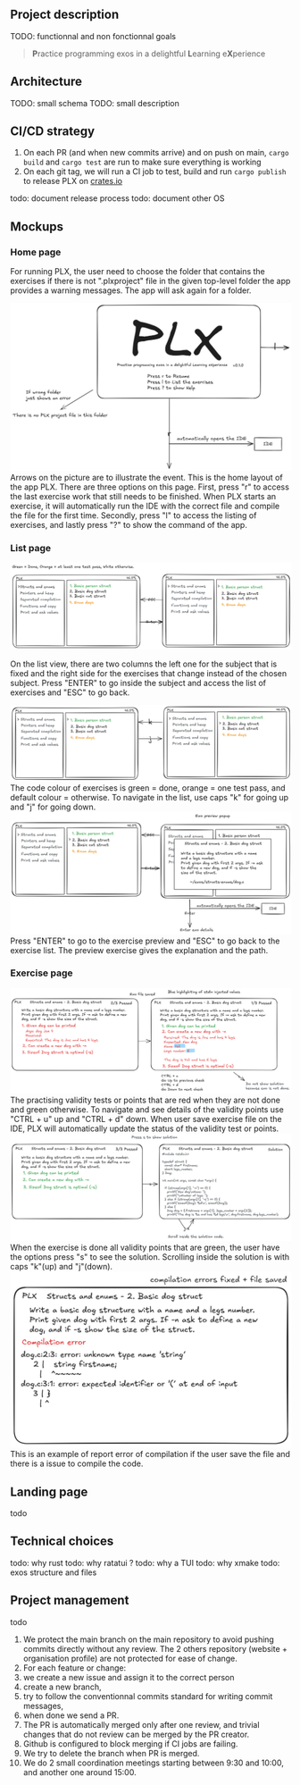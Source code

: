 ## Project description
TODO: functionnal and non fonctionnal goals

> **P**ractice programming exos in a delightful **L**earning e**X**perience

## Architecture
TODO: small schema
TODO: small description


## CI/CD strategy
1. On each PR (and when new commits arrive) and on push on main, `cargo build` and `cargo test` are run to make sure everything is working
1. On each git tag, we will run a CI job to test, build and run `cargo publish` to release PLX on [crates.io](https://crates.io/crates/plx)

todo: document release process
todo: document other OS

## Mockups
### Home page
For running PLX, the user need to choose the folder that contains the exercises if there is not ".plxproject" file in the given top-level folder the app provides a warning messages. The app will ask again for a folder.

![home.opti.svg](img/svg/home.opti.svg)
Arrows on the picture are to illustrate the event. This is the home layout of the app PLX. There are three options on this page. First, press "r" to access the last exercise work that still needs to be finished. When PLX starts an exercise, it will automatically run the IDE with the correct file and compile the file for the first time. Secondly, press "l" to access the listing of exercises, and lastly press "?" to show the command of the app.
### List page

![list-1.opti.svg](img/svg/list-1.opti.svg)

On the list view, there are two columns the left one for the subject that is fixed and the right side for the exercises that change instead of the chosen subject. Press "ENTER" to go inside the subject and access the list of exercises and "ESC" to go back.

![list-2.opti.svg](img/svg/list-2.opti.svg)
The code colour of exercises is green = done, orange = one test pass, and default colour = otherwise. To navigate in the list, use caps "k" for going up and "j" for going down.
![preview-exo.opti.svg](img/svg/preview-exo.opti.svg)
Press "ENTER" to go to the exercise preview and "ESC" to go back to the exercise list. The preview exercise gives the explanation and the path.
### Exercise page
![exo-1.opti.svg](img/svg/exo-1.opti.svg)
The practising validity tests or points that are red when they are not done and green otherwise. To navigate and see details of the validity points use "CTRL + u" up and "CTRL + d" down. When user save exercise file on the IDE, PLX will automatically update the status of the validity test or points.
![exo-2.opti.svg](img/svg/exo-2.opti.svg)
When the exercise is done all validity points that are green, the user have the options press "s" to see the solution. Scrolling inside the solution is with caps "k"(up) and "j"(down).
![error.opti.svg](img/svg/error.opti.svg)
This is an example of report error of compilation if the user save the file and there is a issue to compile the code.
## Landing page
todo

## Technical choices
todo: why rust
todo: why ratatui ?
todo: why a TUI
todo: why xmake
todo: exos structure and files

## Project management
todo

1. We protect the main branch on the main repository to avoid pushing commits directly without any review. The 2 others repository (website + organisation profile) are not protected for ease of change.
1. For each feature or change:
  1. we create a new issue and assign it to the correct person
  1. create a new branch,
  1. try to follow the conventionnal commits standard for writing commit messages,
  1. when done we send a PR.
  1. The PR is automatically merged only after one review, and trivial changes that do not review can be merged by the PR creator.
  1. Github is configured to block merging if CI jobs are failing.
  1. We try to delete the branch when PR is merged.
1. We do 2 small coordination meetings starting between 9:30 and 10:00, and another one around 15:00.


